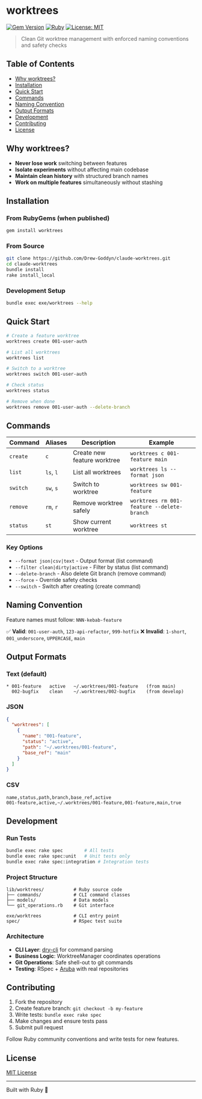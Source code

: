 # worktrees

[![Gem Version](https://badge.fury.io/rb/worktrees.svg)](https://badge.fury.io/rb/worktrees)
[![Ruby](https://img.shields.io/badge/ruby-3.2%2B-ruby.svg)](https://www.ruby-lang.org)
[![License: MIT](https://img.shields.io/badge/License-MIT-yellow.svg)](https://opensource.org/licenses/MIT)

> Clean Git worktree management with enforced naming conventions and safety checks

## Table of Contents

- [Why worktrees?](#why-worktrees)
- [Installation](#installation)
- [Quick Start](#quick-start)
- [Commands](#commands)
- [Naming Convention](#naming-convention)
- [Output Formats](#output-formats)
- [Development](#development)
- [Contributing](#contributing)
- [License](#license)

## Why worktrees?

- **Never lose work** switching between features
- **Isolate experiments** without affecting main codebase
- **Maintain clean history** with structured branch names
- **Work on multiple features** simultaneously without stashing

## Installation

### From RubyGems (when published)
```bash
gem install worktrees
```

### From Source
```bash
git clone https://github.com/Drew-Goddyn/claude-worktrees.git
cd claude-worktrees
bundle install
rake install_local
```

### Development Setup
```bash
bundle exec exe/worktrees --help
```

## Quick Start

```bash
# Create a feature worktree
worktrees create 001-user-auth

# List all worktrees
worktrees list

# Switch to a worktree
worktrees switch 001-user-auth

# Check status
worktrees status

# Remove when done
worktrees remove 001-user-auth --delete-branch
```

## Commands

| Command | Aliases | Description | Example |
|---------|---------|-------------|---------|
| `create` | `c` | Create new feature worktree | `worktrees c 001-feature main` |
| `list` | `ls`, `l` | List all worktrees | `worktrees ls --format json` |
| `switch` | `sw`, `s` | Switch to worktree | `worktrees sw 001-feature` |
| `remove` | `rm`, `r` | Remove worktree safely | `worktrees rm 001-feature --delete-branch` |
| `status` | `st` | Show current worktree | `worktrees st` |

### Key Options

- `--format json|csv|text` - Output format (list command)
- `--filter clean|dirty|active` - Filter by status (list command)
- `--delete-branch` - Also delete Git branch (remove command)
- `--force` - Override safety checks
- `--switch` - Switch after creating (create command)

## Naming Convention

Feature names must follow: `NNN-kebab-feature`

✅ **Valid**: `001-user-auth`, `123-api-refactor`, `999-hotfix`
❌ **Invalid**: `1-short`, `001_underscore`, `UPPERCASE`, `main`

## Output Formats

### Text (default)
```
* 001-feature   active   ~/.worktrees/001-feature   (from main)
  002-bugfix    clean    ~/.worktrees/002-bugfix    (from develop)
```

### JSON
```json
{
  "worktrees": [
    {
      "name": "001-feature",
      "status": "active",
      "path": "~/.worktrees/001-feature",
      "base_ref": "main"
    }
  ]
}
```

### CSV
```csv
name,status,path,branch,base_ref,active
001-feature,active,~/.worktrees/001-feature,001-feature,main,true
```

## Development

### Run Tests
```bash
bundle exec rake spec        # All tests
bundle exec rake spec:unit   # Unit tests only
bundle exec rake spec:integration # Integration tests
```

### Project Structure
```
lib/worktrees/           # Ruby source code
├── commands/            # CLI command classes
├── models/              # Data models
└── git_operations.rb    # Git interface

exe/worktrees            # CLI entry point
spec/                    # RSpec test suite
```

### Architecture

- **CLI Layer**: [dry-cli](https://dry-rb.org/gems/dry-cli/) for command parsing
- **Business Logic**: WorktreeManager coordinates operations
- **Git Operations**: Safe shell-out to git commands
- **Testing**: RSpec + [Aruba](https://github.com/cucumber/aruba) with real repositories

## Contributing

1. Fork the repository
2. Create feature branch: `git checkout -b my-feature`
3. Write tests: `bundle exec rake spec`
4. Make changes and ensure tests pass
5. Submit pull request

Follow Ruby community conventions and write tests for new features.

## License

[MIT License](https://opensource.org/licenses/MIT)

---

Built with Ruby 💎
